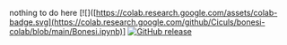 nothing to do here
[![]([https://colab.research.google.com/assets/colab-badge.svg](https://colab.research.google.com/github/Ciculs/bonesi-colab/blob/main/Bonesi.ipynb)]
[![GitHub release](https://img.shields.io/github/release/Ciculs/bonesi-colab?include_prereleases=&sort=semver&color=blue)](https://github.com/Ciculs/bonesi-colab/releases/)
